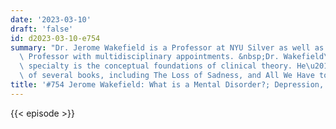 ```yaml
---
date: '2023-03-10'
draft: 'false'
id: d2023-03-10-e754
summary: "Dr. Jerome Wakefield is a Professor at NYU Silver as well as an NYU University\
  \ Professor with multidisciplinary appointments. &nbsp;Dr. Wakefield\u2019s scholarly\
  \ specialty is the conceptual foundations of clinical theory. He\u2019s the author\
  \ of several books, including The Loss of Sadness, and All We Have to Fear."
title: '#754 Jerome Wakefield: What is a Mental Disorder?; Depression, and Anxiety'
---
```

{{< episode >}}
